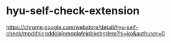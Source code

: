 # hyu-self-check-extension

https://chrome.google.com/webstore/detail/hyu-self-check/mpddhicgddciajnmoplafejpbkebgdem?hl=ko&authuser=0
